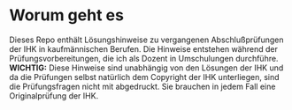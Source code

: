 # Worum geht es

Dieses Repo enthält Lösungshinweise zu vergangenen Abschlußprüfungen der IHK in kaufmännischen Berufen. Die Hinweise entstehen während der Prüfungsvorbereitungen, die ich als Dozent in Umschulungen durchführe.
**WICHTIG:** Diese Hinweise sind unabhängig von den Lösungen der IHK und da die Prüfungen selbst natürlich dem Copyright der IHK unterliegen, sind die Prüfungsfragen nicht mit abgedruckt. Sie brauchen in jedem Fall eine Originalprüfung der IHK.
